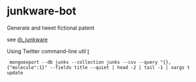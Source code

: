 # junkware-bot
Generate and tweet fictional patent

see [@_junkware](http://twitter.com/_junkware)


Using Twitter command-line util [t](https://github.com/sferik/t#features)

     mongoexport --db junks --collection junks --csv --query "{},{"molecule":1}" --fields title --quiet | head -2 | tail -1 | xargs t update
